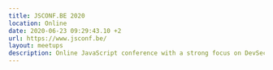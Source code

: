 ```yaml
---
title: JSCONF.BE 2020
location: Online
date: 2020-06-23 09:29:43.10 +2
url: https://www.jsconf.be/
layout: meetups
description: Online JavaScript conference with a strong focus on DevSecOps & Security.
---
```

